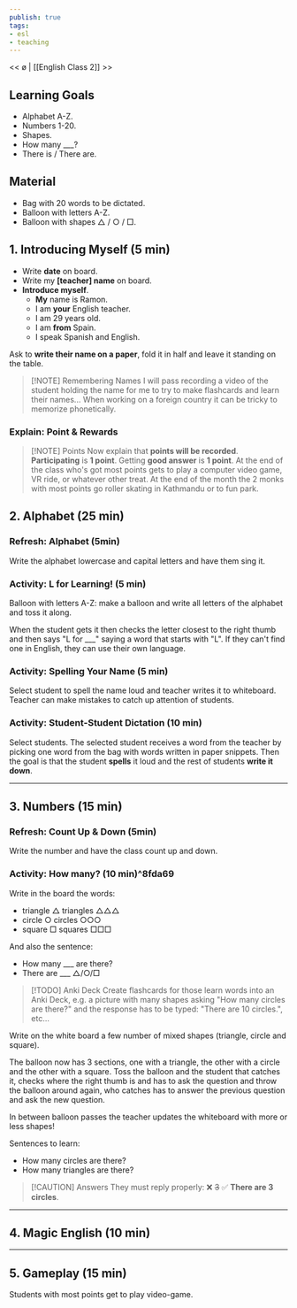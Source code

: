 ```yaml
---
publish: true
tags:
- esl
- teaching
---
```


<< ø | [[English Class 2]] >>

## Learning Goals
- Alphabet A-Z.
- Numbers 1-20.
- Shapes.
- How many \_\_\_?
- There is / There are.

## Material
- Bag with 20 words to be dictated.
- Balloon with letters A-Z.
- Balloon with shapes △ / ○ / □.

## 1. Introducing Myself (5 min)
- Write **date** on board.
- Write my **\[teacher\] name** on board.
- **Introduce myself**.
	- **My** name is Ramon.
	- I am **your** English teacher.
	- I am 29 years old.
	- I am **from** Spain.
	- I speak Spanish and English.

Ask to **write their name on a paper**, fold it in half and leave it standing on the table.

> [!NOTE] Remembering Names
> I will pass recording a video of the student holding the name for me to try to make flashcards and learn their names... When working on a foreign country it can be tricky to memorize phonetically.

### Explain: Point & Rewards
> [!NOTE] Points
> Now explain that **points will be recorded**. **Participating** is **1 point**. Getting **good answer** is **1 point**. At the end of the class who's got most points gets to play a computer video game, VR ride, or whatever other treat. At the end of the month the 2 monks with most points go roller skating in Kathmandu or to fun park.

## 2. Alphabet (25 min)
### Refresh: Alphabet (5min)
Write the alphabet lowercase and capital letters and have them sing it.

### Activity: L for Learning! (5 min)
Balloon with letters A-Z: make a balloon and write all letters of the alphabet and toss it along.

When the student gets it then checks the letter closest to the right thumb and then says "L for \_\_\_" saying a word that starts with "L". If they can't find one in English, they can use their own language.

### Activity: Spelling Your Name (5 min)
Select student to spell the name loud and teacher writes it to whiteboard. Teacher can make mistakes to catch up attention of students.

### Activity: Student-Student Dictation (10 min)
Select students. The selected student receives a word from the teacher by picking one word from the bag with words written in paper snippets. Then the goal is that the student **spells** it loud and the rest of students **write it down**.

---
## 3. Numbers (15 min)
### Refresh: Count Up & Down (5min)
Write the number and have the class count up and down. 

### Activity: How many? (10 min)^8fda69

Write in the board the words:
- triangle △ triangles △△△
- circle ○ circles ○○○
- square □ squares □□□

And also the sentence:
- How many \_\_\_ are there?
- There are \_\_\_ △/○/□

> [!TODO] Anki Deck
> Create flashcards for those learn words into an Anki Deck, e.g. a picture with many shapes asking "How many circles are there?" and the response has to be typed: "There are 10 circles.", etc...

Write on the white board a few number of mixed shapes (triangle, circle and square).

The balloon now has 3 sections, one with a triangle, the other with a circle and the other with a square. Toss the balloon and the student that catches it, checks where the right thumb is and has to ask the question and throw the balloon around again, who catches has to answer the previous question and ask the new question.

In between balloon passes the teacher updates the whiteboard with more or less shapes!

Sentences to learn:
- How many circles are there?
- How many triangles are there?

> [!CAUTION] Answers
> They must reply properly: ❌ ~~3~~  ✅ **There are 3 circles**.

---

## 4. Magic English (10 min)

---

## 5. Gameplay (15 min)
Students with most points get to play video-game.